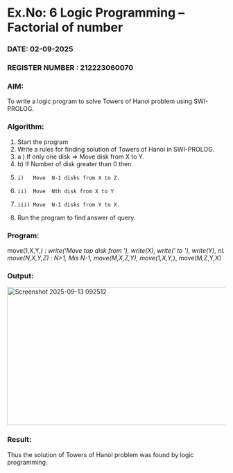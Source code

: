 # Ex.No: 6   Logic Programming – Factorial of number   
### DATE:  02-09-2025                                                                          
### REGISTER NUMBER : 212223060070
### AIM: 
To  write  a logic program  to solve Towers of Hanoi problem  using SWI-PROLOG. 
### Algorithm:
1. Start the program
2.  Write a rules for finding solution of Towers of Hanoi in SWI-PROLOG.
3.  a )	If only one disk  => Move disk from X to Y.
4.  b)	If Number of disk greater than 0 then
5.     i)	Move  N-1 disks from X to Z.
6.     ii)	Move  Nth disk from X to Y
7.     iii)	Move  N-1 disks from Y to X.
8. Run the program  to find answer of  query.

### Program:
move(1,X,Y,_) :
write('Move top disk from '),
 write(X),
 write(' to '),
 write(Y),
 nl.
 move(N,X,Y,Z) :
N>1,
 Mis N-1,
 move(M,X,Z,Y),
 move(1,X,Y,_),
 move(M,Z,Y,X)


### Output:

<img width="968" height="319" alt="Screenshot 2025-09-13 092512" src="https://github.com/user-attachments/assets/adb8f732-0f55-4cdd-8005-8598476fd882" />

### Result:
Thus the solution of Towers of Hanoi problem was found by logic programming.
